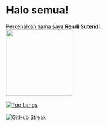 # Halo semua! 
 
Perkenalkan nama saya **Rendi Sutendi**.<br>
<img height="180em" src="https://github-readme-stats-eight-theta.vercel.app/api?username=RendiS10&show_icons=true&theme=radical&border=141E61&include_all_commits=true&count_private=true"/>
<br/>
<br/>
[![Top Langs](https://github-readme-stats.vercel.app/api/top-langs/?username=RendiS10&layout=compact&theme=radical&border_color=141E61)](https://github.com/anuraghazra/github-readme-stats)
<br/>
<br/>
[![GitHub Streak](https://github-readme-streak-stats.herokuapp.com?user=RendiS10&theme=radical&border=141E61)](https://git.io/streak-stats)

  
